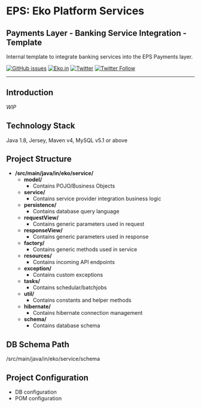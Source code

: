 # EPS: Eko Platform Services
## Payments Layer - Banking Service Integration - Template
Internal template to integrate banking services into the EPS Payments layer.

[![GitHub issues](https://img.shields.io/github/issues/ekoindia/aeps-gateway-lib)](https://github.com/ekoindia/aeps-gateway-lib/issues)  <a href="https://eko.in" target="_blank">![Eko.in](https://img.shields.io/badge/Develop%20with-Eko.in-brightgreen)</a>
<a href="https://twitter.com/intent/tweet?text=Wow:&url=https%3A%2F%2Fgithub.com%2Fekoindia%2Faeps-gateway-lib" target="_blank"><img alt="Twitter" src="https://img.shields.io/twitter/url?style=social&url=https%3A%2F%2Fgithub.com%2Fekoindia%2Faeps-gateway-lib"></a>
<a href="https://twitter.com/intent/follow?screen_name=ekospeaks" target="_blank">![Twitter Follow](https://img.shields.io/twitter/follow/ekospeaks?label=Follow&style=social)</a>

---

## Introduction
_WIP_


## Technology Stack
Java 1.8, Jersey, Maven v4, MySQL v5.1 or above


## Project Structure
* **/src/main/java/in/eko/service/**
  * **model/**
    * Contains POJO/Business Objects
  * **service/**
    * Contains service provider integration business logic
  * **persistence/**
    * Contains database query language
  * **requestView/**
    * Contains generic parameters used in request
  * **responseView/**
    * Contains generic parameters used in response
  * **factory/**
    * Contains generic methods used in service
  * **resources/**
    * Contains incoming API endpoints
  * **exception/**
    * Contains custom exceptions
  * **tasks/**
    * Contains schedular/batchjobs
  * **util/**
    * Contains constants and helper methods
  * **hibernate/**
    * Contains hibernate connection management
  * **schema/**
    * Contains database schema

## DB Schema Path
/src/main/java/in/eko/service/schema


## Project Configuration
* DB configuration
* POM configuration
